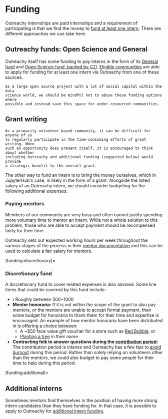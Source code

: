 # Funding

Outreachy internships are _paid_ internships and a requirement of participating
is that we find the money to [fund at least one intern](https://www.outreachy.org/docs/community/#funding-requirements).
There are different approaches we can take here.

## Outreachy funds: Open Science and General

Outreachy itself has some funding to pay interns in the form of its
[General fund](https://www.outreachy.org/docs/community/#funding-during-cfp)
and [Open Science fund, backed by CZI](https://www.outreachy.org/docs/community/#open-science-funding).
[Eligible communities](https://www.outreachy.org/docs/community/#community-types)
are able to apply for funding for at least one intern via Outreachy from one of
these sources.

```{warning}
As a large open source project with a lot of social capital within the data
science world, we should be mindful not to abuse these funding options where
possible and instead save this space for under-resourced communities.
```

## Grant writing

```{note}
As a primarily volunteer-based community, it can be difficult for anyone of us
to regularly participate in the time-consuming efforts of grant writing. When
such an opportunity does present itself, it is encouraged to think about whether
including Outreachy and additional funding (suggested below) would provide
a strategic benefit to the overall grant.
```

The other way to fund an intern is to bring the money ourselves, which in
JupyterHub's case, is likely in the form of a grant. Alongside the listed salary
of an Outreachy intern, we should consider budgeting for the following additional
expenses.

### Paying mentors

Members of our community are very busy and often cannot justify spending more
voluntary time to mentor an intern. While not a whole solution to this
problem, those who are able to accept payment should be recompensed fairly
for their time.

Outreachy sets out expected working hours per week throughout the various stages
of the process in their [mentor documentation](https://www.outreachy.org/mentor/#mentor)
and this can be used to calculate a fair salary for mentors.

(funding:discretionary)=

### Discretionary fund

A discretionary fund to cover related expenses is also advised. Some line items
that could be covered by this fund include:

- **[](partners:ols:mentor-training):** Roughly between $500-$1000
- **Mentor honoraria:** If it is not within the scope of the grant to also pay
  mentors, or the mentors are unable to accept formal payment, then some
  budget for honoraria to thank them for their time and expertise is
  encouraged. An example of how mentor honoraria have been distributed in
  [](partners:ols) is offering a choice between:
  - A ~$50 face value gift voucher for a store such as
    [Red Bubble](https://www.redbubble.com/), or
  - [Planting a tree](https://tree-nation.com/) in their name
- **Contracting folk to answer questions during the
  [contribution period](https://www.outreachy.org/docs/community/#contribution-period):**
  The contribution period is _intense_ and Outreachy has a few tips to
  [avoid burnout](https://www.outreachy.org/docs/community/#avoiding-mentor-burnout-during-contribution-period)
  during this period. Rather than solely relying on volunteers other than the
  mentors, we could also budget to pay some people for their time to help
  during this period.

(funding:additional)=

## Additional interns

Sometimes mentors find themselves in the position of having more strong intern
candidates than they have funding for. In that case, it is possible to apply
to Outreachy for [additional intern funding](https://www.outreachy.org/docs/community/#partial-general-funding).
